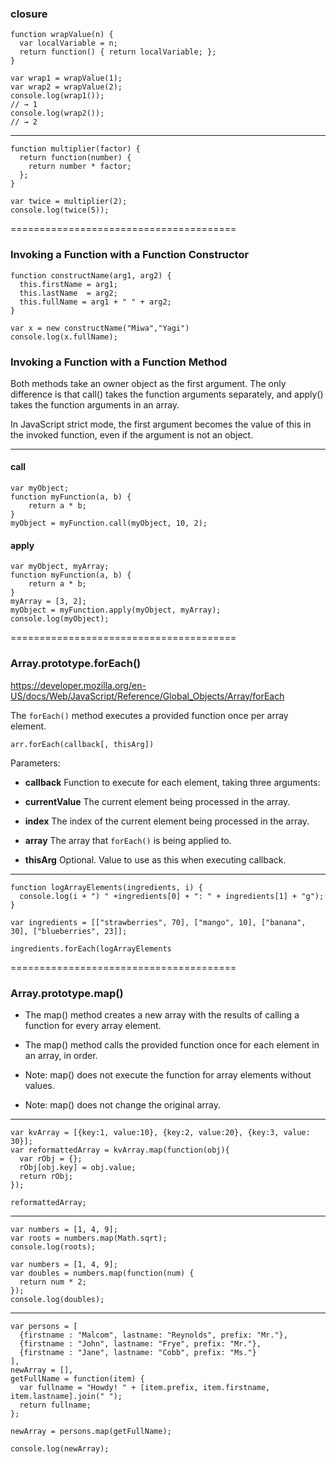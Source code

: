 ### closure

    function wrapValue(n) {
      var localVariable = n;
      return function() { return localVariable; };
    }

    var wrap1 = wrapValue(1);
    var wrap2 = wrapValue(2);
    console.log(wrap1());
    // → 1
    console.log(wrap2());
    // → 2

---------------------------------------

    function multiplier(factor) {
      return function(number) {
        return number * factor;
      };
    }

    var twice = multiplier(2);
    console.log(twice(5));


=======================================


### Invoking a Function with a Function Constructor

    function constructName(arg1, arg2) {
      this.firstName = arg1;
      this.lastName  = arg2;
      this.fullName = arg1 + " " + arg2;
    }

    var x = new constructName("Miwa","Yagi")
    console.log(x.fullName); 


### Invoking a Function with a Function Method

Both methods take an owner object as the first argument. The only difference is that call() takes the function arguments separately, and apply() takes the function arguments in an array.

In JavaScript strict mode, the first argument becomes the value of this in the invoked function, even if the argument is not an object.


---------------------------------------

#### call

    var myObject;
    function myFunction(a, b) {
        return a * b;
    }
    myObject = myFunction.call(myObject, 10, 2); 


#### apply    

    var myObject, myArray;
    function myFunction(a, b) {
        return a * b;
    }
    myArray = [3, 2];
    myObject = myFunction.apply(myObject, myArray);  
    console.log(myObject); 


=======================================

### Array.prototype.forEach()

https://developer.mozilla.org/en-US/docs/Web/JavaScript/Reference/Global_Objects/Array/forEach

The `forEach()` method executes a provided function once per array element.

    arr.forEach(callback[, thisArg])

Parameters:

*   **callback** Function to execute for each element, taking three arguments:

*   **currentValue** The current element being processed in the array.

*   **index** The index of the current element being processed in the array.

*   **array** The array that `forEach()` is being applied to.

*   **thisArg** Optional. Value to use as this when executing callback.

---------------------------------------

    function logArrayElements(ingredients, i) {
      console.log(i + ") " +ingredients[0] + ": " + ingredients[1] + "g");
    }

    var ingredients = [["strawberries", 70], ["mango", 10], ["banana", 30], ["blueberries", 23]];

    ingredients.forEach(logArrayElements    


=======================================

### Array.prototype.map()

*   The map() method creates a new array with the results of calling a function for every array element.

*   The map() method calls the provided function once for each element in an array, in order.

*   Note: map() does not execute the function for array elements without values.

*   Note: map() does not change the original array.


---------------------------------------

    var kvArray = [{key:1, value:10}, {key:2, value:20}, {key:3, value: 30}];
    var reformattedArray = kvArray.map(function(obj){ 
      var rObj = {};
      rObj[obj.key] = obj.value;
      return rObj;
    });

    reformattedArray;

---------------------------------------

    var numbers = [1, 4, 9];
    var roots = numbers.map(Math.sqrt);
    console.log(roots);

    var numbers = [1, 4, 9];
    var doubles = numbers.map(function(num) {
      return num * 2;
    });
    console.log(doubles);

---------------------------------------

    var persons = [
      {firstname : "Malcom", lastname: "Reynolds", prefix: "Mr."},
      {firstname : "John", lastname: "Frye", prefix: "Mr."},
      {firstname : "Jane", lastname: "Cobb", prefix: "Ms."}
    ],
    newArray = [],
    getFullName = function(item) {
      var fullname = "Howdy! " + [item.prefix, item.firstname, item.lastname].join(" ");
      return fullname;
    };

    newArray = persons.map(getFullName);

    console.log(newArray);
